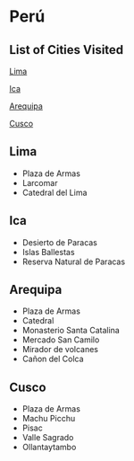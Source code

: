 # Perú

## List of Cities Visited
[Lima](https://github.com/rocajuan/travel-tips/tree/master/americas/peru#lima)

[Ica](https://github.com/rocajuan/travel-tips/tree/master/americas/peru#ica)

[Arequipa](https://github.com/rocajuan/travel-tips/tree/master/americas/peru#arequipa)

[Cusco](https://github.com/rocajuan/travel-tips/tree/master/americas/peru#cusco)

## Lima
- Plaza de Armas
- Larcomar
- Catedral del Lima

## Ica
- Desierto de Paracas
- Islas Ballestas
- Reserva Natural de Paracas

## Arequipa
- Plaza de Armas
- Catedral
- Monasterio Santa Catalina
- Mercado San Camilo
- Mirador de volcanes
- Cañon del Colca

## Cusco
- Plaza de Armas
- Machu Picchu
- Pisac
- Valle Sagrado
- Ollantaytambo
